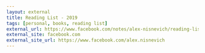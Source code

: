```yaml
---
layout: external
title: Reading List - 2019
tags: [personal, books, reading list]
external_url: https://www.facebook.com/notes/alex-nisnevich/reading-list-2019/10156322275831685/
external_site: facebook.com
external_site_url: https://www.facebook.com/alex.nisnevich
---
```

